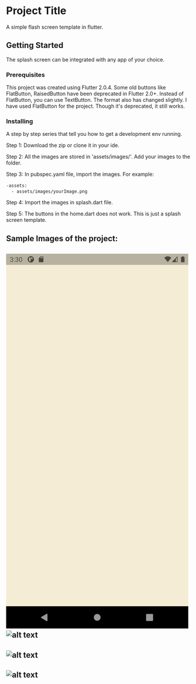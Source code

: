 # Project Title

A simple flash screen template in flutter.

## Getting Started

The splash screen can be integrated with any app of your choice.

### Prerequisites

This project was created using Flutter 2.0.4. Some old buttons like FlatButton, RaisedButton have been deprecated in Flutter 2.0+.
Instead of FlatButton, you can use TextButton. The format also has changed slightly. I have used FlatButton for the project.
Though it's deprecated, it still works.

### Installing

A step by step series that tell you how to get a development env running.

Step 1: Download the zip or clone it in your ide.

Step 2: All the images are stored in 'assets/images/'. Add your images to the folder.

Step 3: In pubspec.yaml file, import the images. For example:

    -assets:
      - assets/images/yourImage.png

 Step 4: Import the images in splash.dart file.

 Step 5: The buttons in the home.dart does not work. This is just a splash screen template.


Sample Images of the project:
----------------------------------------------------------------------
![Image description](https://github.com/farihanoor/flutter_splash_screen/blob/main/flutter_splash_screen/readmeAssets/img1.png)
![alt text](https://github.com/[username]/[reponame]/blob/[branch]/image.jpg?raw=true)
----------------------------------------------------------------------
![alt text](https://github.com/[username]/[reponame]/blob/[branch]/image.jpg?raw=true)
----------------------------------------------------------------------
![alt text](https://github.com/[username]/[reponame]/blob/[branch]/image.jpg?raw=true)
----------------------------------------------------------------------

